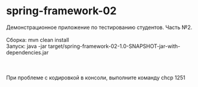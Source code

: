 # spring-framework-02
Демонстрационное приложение по тестированию студентов. Часть №2.<br /><br />
Сборка: mvn clean install <br />
Запуск: java -jar target/spring-framework-02-1.0-SNAPSHOT-jar-with-dependencies.jar <br />
<br />    
<br />
При проблеме с кодировкой в консоли, выполните команду chcp 1251